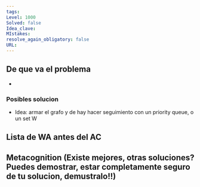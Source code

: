 ```yaml
---
tags:
Level: 1000
Solved: false 
Idea_clave: 
MIstakes: 
resolve_again_obligatory: false
URL: 
---
```


## De que va el problema

- 

### Posibles solucion

- Idea: armar el grafo y de hay hacer seguimiento con un priority queue, o un set
W
## Lista de WA antes del AC

## Metacognition (Existe mejores, otras soluciones? Puedes demostrar, estar completamente seguro de tu solucion, demustralo!!)

